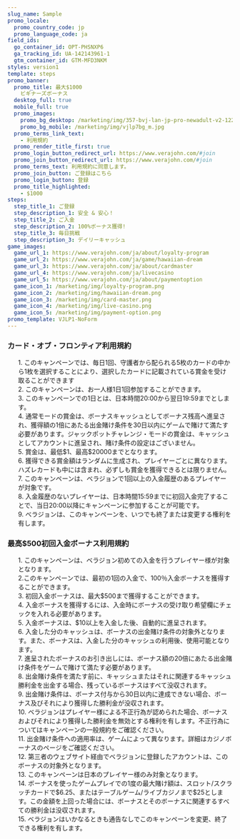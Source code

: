 ```yaml
---
slug_name: Sample
promo_locale:
  promo_country_code: jp
  promo_language_code: ja
field_ids:
  go_container_id: OPT-PHSNXP6
  ga_tracking_id: UA-142143961-1
  gtm_container_id: GTM-MFD3NKM
styles: version1
template: steps
promo_banner:
  promo_title: 最大$1000
    ビギナーズボーナス
  desktop_full: true
  mobile_full: true
  promo_images:
    promo_bg_desktop: /marketing/img/357-bvj-lan-jp-pro-newadult-v2-1220-bg.jpg
    promo_bg_mobile: /marketing/img/vjlp7bg_m.jpg
  promo_terms_link_text:
    - 利用規約
  promo_render_title_first: true
  promo_login_button_redirect_url: https://www.verajohn.com/#join
  promo_join_button_redirect_url: https://www.verajohn.com/#join
  promo_terms_text: 利用規約に同意します。
  promo_join_button: ご登録はこちら
  promo_login_button: 登録
  promo_title_highlighted:
    - $1000
steps:
  step_title_1: ご登録
  step_description_1: 安全 & 安心！
  step_title_2: ご入金
  step_description_2: 100%ボーナス獲得!
  step_title_3: 毎日挑戦
  step_description_3: デイリーキャッシュ
game_images:
  game_url_1: https://www.verajohn.com/ja/about/loyalty-program
  game_url_2: https://www.verajohn.com/ja/game/hawaiian-dream
  game_url_3: https://www.verajohn.com/ja/about/cardmaster
  game_url_4: https://www.verajohn.com/ja/livecasino
  game_url_5: https://www.verajohn.com/ja/about/paymentoption
  game_icon_1: /marketing/img/loyalty-program.png
  game_icon_2: /marketing/img/hawaiian-dream.png
  game_icon_3: /marketing/img/card-master.png
  game_icon_4: /marketing/img/live-casino.png
  game_icon_5: /marketing/img/payment-option.png
promo_template: VJLP1-NoForm
---
```


  <h3 class="text-left">カード・オブ・フロンティア利用規約</h3>
  <ul class="terms-ul">
      <p>1. このキャンペーンでは、毎日1回、守護者から配られる5枚のカードの中から1枚を選択することにより、選択したカードに記載されている賞金を受け取ることができます<br>2. このキャンペーンは、お一人様1日1回参加することができます。<br>3. このキャンペーンでの1日とは、日本時間20:00から翌日19:59までとします。<br>4. 通常モードの賞金は、ボーナスキャッシュとしてボーナス残高へ進呈され、獲得額の1倍にあたる出金賭け条件を30日以内にゲームで賭けて満たす必要があります。ジャックポットチャレンジ・モードの賞金は、キャッシュとしてアカウントに進呈され、賭け条件の設定はございません。<br>5. 賞金は、最低$1、最高$20000までとなります。<br>6. 獲得できる賞金額はランダムに生成され、プレイヤーごとに異なります。ハズレカードも中には含まれ、必ずしも賞金を獲得できるとは限りません。<br>7. このキャンペーンは、ベラジョンで1回以上の入金履歴のあるプレイヤーが対象です。<br>8. 入金履歴のないプレイヤーは、日本時間15:59までに初回入金完了することで、当日20:00以降にキャンペーンに参加することが可能です。<br>9. べラジョンは、このキャンペーンを、いつでも終了または変更する権利を有します。<br></p>
  </ul>
  <h3 class="text-left">最高$500初回入金ボーナス利用規約</h3>
  <ul class="terms-ul">
      <p>1. このキャンペーンは、ベラジョン初めての入金を行うプレイヤー様が対象となります。
          <br />2.このキャンペーンでは、最初の1回の入金で、100％入金ボーナスを獲得することができます。
          <br />3. 初回入金ボーナスは、最大$500まで獲得することができます。
          <br />4. 入金ボーナスを獲得するには、入金時にボーナスの受け取り希望欄にチェックを入れる必要があります。
          <br />5. 入金ボーナスは、$10以上を入金した後、自動的に進呈されます。
          <br />6. 入金した分のキャッシュは、ボーナスの出金賭け条件の対象外となります。また、ボーナスは、入金した分のキャッシュの利用後、使用可能となります。
          <br />7. 進呈されたボーナスのお引き出しには、ボーナス額の20倍にあたる出金賭け条件をゲームで賭けて満たす必要があります。
          <br />8. 出金賭け条件を満たす前に、キャッシュまたはそれに関連するキャッシュ勝利金を出金する場合、残っているボーナスはすべて没収されます。
          <br />9. 出金賭け条件は、ボーナス付与から30日以内に達成できない場合、ボーナス及びそれにより獲得した勝利金が没収されます。
          <br />10. ベラジョンはプレイヤー様による不正行為が認められた場合、ボーナスおよびそれにより獲得した勝利金を無効とする権利を有します。不正行為についてはキャンペーンの一般規約をご確認ください。
          <br />11. 出金賭け条件への適用率は、ゲームによって異なります。詳細はカジノボーナスのページをご確認ください。
          <br />12. 第三者のウェブサイト経由でベラジョンに登録したアカウントは、このボーナスの対象外となります。
          <br />13. このキャンペーンは日本のプレイヤー様のみ対象となります。
          <br />14. ボーナスを使ったゲームプレイでの1度の最大賭け額は、スロット/スクラッチカードで$6.25、またはテーブルゲーム/ライブカジノまで$25とします。この金額を上回った場合には、ボーナスとそのボーナスに関連するすべての勝利金は没収されます。
          <br />15. ベラジョンはいかなるときも通告なしでこのキャンペーンを変更、終了できる権利を有します。
      </p>
  </ul>

